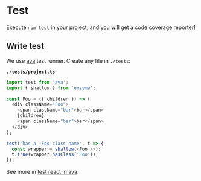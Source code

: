 # Test

Execute `npm test` in your project, and you will get a code coverage reporter!

## Write test

We use [ava](https://github.com/avajs/ava) test runner. Create any file in `./tests`:

**`./tests/project.ts`**

```typescript
import test from 'ava';
import { shallow } from 'enzyme';

const Foo = ({ children }) => (
  <div className="Foo">
    <span className="bar">bar</span>
    {children}
    <span className="bar">bar</span>
  </div>
);

test('has a .Foo class name', t => {
  const wrapper = shallow(<Foo />);
  t.true(wrapper.hasClass('Foo'));
});
```

See more in [test react in ava](https://github.com/avajs/ava/blob/master/docs/recipes/react.md).
